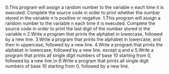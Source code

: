 0.This program will assign a random number to the variable n each time it is executed. Complete the source code in order to print whether the number stored in the variable n is positive or negative.
1.This program will assign a random number to the variable n each time it is executed. Complete the source code in order to print the last digit of the number stored in the variable n
2.Write a program that prints the alphabet in lowercase, followed by a new line.
3.Write a program that prints the alphabet in lowercase, and then in uppercase, followed by a new line.
4.Write a program that prints the alphabet in lowercase, followed by a new line. except q and e
5.Write a program that prints all single digit numbers of base 10 starting from 0, followed by a new line.\n
6.Write a program that prints all single digit numbers of base 10 starting from 0, followed by a new line.
